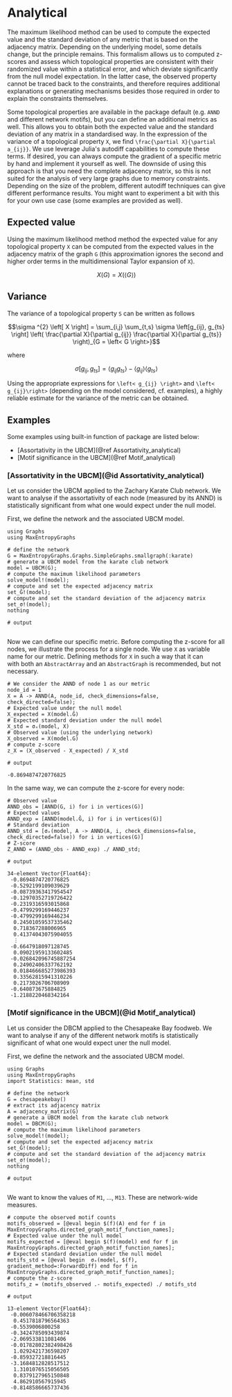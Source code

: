 # Analytical
The maximum likelihood method can be used to compute the expected value and the standard deviation of any metric that is based on the adjacency matrix. Depending on the underlying model, some details change, but the principle remains. This formalism allows us to computed z-scores and assess which topological properties are consistent with their randomized value within a statistical error, and which deviate significantly from the null model expectation. In the latter case, the observed property cannot be traced back to the constraints, and therefore requires additional explanations or generating mechanisms besides those required in order to explain the constraints themselves. 

Some topological properties are available in the package default (e.g. `ANND` and different network motifs), but you can define an additional metrics as well. This allows you to obtain both the expected value and the standard deviation of any matrix in a standardised way. In the expression of the variance of a topological property ``X``, we find ``\frac{\partial X}{\partial a_{ij}}``. We use leverage Julia's autodiff capabilities to compute these terms. If desired, you can always compute the gradient of a specific metric by hand and implement it yourself as well. The downside of using this approach is that you need the complete adjacency matrix, so this is not suited for the analysis of very large graphs due to memory constraints. Depending on the size of the problem, different autodiff techniques can give different performance results. You might want to experiment a bit with this for your own use case (some examples are provided as well).  


## Expected value
Using the maximum likelihood method method the expected value for any topological property `X` can be computed from the expected values in the adjacency matrix of the graph `G` (this approximation ignores the second and higher order terms in the multidimensional Taylor expansion of `X`).

```math
X \left( G \right)  =  X \left( \left< G \right> \right)
```

## Variance
The variance of a topological property `S` can be written as follows

```math
\sigma ^{2} \left[ X \right] = \sum_{i,j} \sum_{t,s} \sigma \left[g_{ij}, g_{ts} \right] \left(  \frac{\partial X}{\partial g_{ij}} \frac{\partial X}{\partial g_{ts}}  \right)_{G = \left< G \right>}
```

where

```math
\sigma \left[ g_{ij}, g_{ts} \right] = \left< g_{ij}g_{ts}\right> - \left< g_{ij}\right>\left< g_{ts}\right>
```

Using the appropriate expressions for 
``\left< g_{ij} \right>`` and ``\left< g_{ij}\right>``
(depending on the model considered, cf. examples), a highly reliable estimate for the variance of the metric can be obtained.

## Examples
Some examples using built-in function of package are listed below:
* [Assortativity in the UBCM](@ref Assortativity_analytical)
* [Motif significance in the UBCM](@ref Motif_analytical)

### [Assortativity in the UBCM](@id Assortativity_analytical)
Let us consider the UBCM applied to the Zachary Karate Club network. We want to analyse if the assortativity of each node (measured by its ANND) is statistically significant from what one would expect under the null model.

First, we define the network and the associated UBCM model.
```jldoctest UBCM_z_demo; output = false
using Graphs
using MaxEntropyGraphs

# define the network
G = MaxEntropyGraphs.Graphs.SimpleGraphs.smallgraph(:karate)
# generate a UBCM model from the karate club network
model = UBCM(G); 
# compute the maximum likelihood parameters
solve_model!(model); 
# compute and set the expected adjacency matrix
set_Ĝ!(model); 
# compute and set the standard deviation of the adjacency matrix
set_σ!(model); 
nothing

# output


```

Now we can define our specific metric. Before computing the z-score for all nodes, we illustrate the process for a single node. We use `X` as variable name for our metric. Defining methods for `X` in such a way that it can  
with both an `AbstractArray` and an `AbstractGraph` is recommended, but not necessary.
```jldoctest UBCM_z_demo; output = false
# We consider the ANND of node 1 as our metric
node_id = 1
X = A -> ANND(A, node_id, check_dimensions=false, check_directed=false);    
# Expected value under the null model
X_expected = X(model.Ĝ)
# Expected standard deviation under the null model
X_std = σₓ(model, X)
# Observed value (using the underlying network)
X_observed = X(model.G)
# compute z-score
z_X = (X_observed - X_expected) / X_std

# output

-0.8694874720776825
```

In the same way, we can compute the z-score for every node:
```jldoctest UBCM_z_demo; output = false
# Observed value
ANND_obs = [ANND(G, i) for i in vertices(G)]
# Expected values
ANND_exp = [ANND(model.Ĝ, i) for i in vertices(G)]
# Standard deviation
ANND_std = [σₓ(model, A -> ANND(A, i, check_dimensions=false, check_directed=false)) for i in vertices(G)]
# Z-score
Z_ANND = (ANND_obs - ANND_exp) ./ ANND_std;

# output

34-element Vector{Float64}:
 -0.8694874720776825
 -0.5292199109039629
 -0.08739363417954547
 -0.12970352719726422
 -0.2319316593015868
 -0.4799299169446237
 -0.4799299169446234
  0.24501059537335462
  0.718367288006965
  0.41374043075904055
  ⋮
 -0.6647918097128745
  0.09021959133602485
 -0.026842096745887254
  0.24902406337762192
  0.018466685273986393
  0.33562815941310226
  0.2173026706708909
 -0.640873675884825
 -1.2188220468342164
```

### [Motif significance in the UBCM](@id Motif_analytical)
Let us consider the DBCM applied to the Chesapeake Bay foodweb. We want to analyse if any of the different network motifs is statistically significant of what one would expect uner the null model.

First, we define the network and the associated UBCM model.
```jldoctest DBCM_z_demo; output = false
using Graphs
using MaxEntropyGraphs
import Statistics: mean, std

# define the network
G = chesapeakebay()
# extract its adjacency matrix
A = adjacency_matrix(G)
# generate a UBCM model from the karate club network
model = DBCM(G); 
# compute the maximum likelihood parameters
solve_model!(model); 
# compute and set the expected adjacency matrix
set_Ĝ!(model); 
# compute and set the standard deviation of the adjacency matrix
set_σ!(model); 
nothing

# output


```

We want to know the values of `M1`, ..., `M13`. These are network-wide measures. 
```jldoctest DBCM_z_demo; output = false
# compute the observed motif counts
motifs_observed = [@eval begin $(f)(A) end for f in MaxEntropyGraphs.directed_graph_motif_function_names];
# Expected value under the null model
motifs_expected = [@eval begin $(f)(model) end for f in MaxEntropyGraphs.directed_graph_motif_function_names];
# Expected standard deviation under the null model
motifs_std = [@eval begin  σₓ(model, $(f), gradient_method=:ForwardDiff) end for f in MaxEntropyGraphs.directed_graph_motif_function_names];
# compute the z-score
motifs_z = (motifs_observed .- motifs_expected) ./ motifs_std

# output

13-element Vector{Float64}:
 -0.006078466706358218
  0.4517818796564363
 -0.5539006800258
 -0.3424785093439874
 -2.069533811081406
 -0.01782802382498426
  1.0292421736598207
 -0.859327218816445
 -3.1684812828517512
  1.3101076515056505
  0.8379127965150848
  4.862910567915945
 -0.8148586665737436
```
